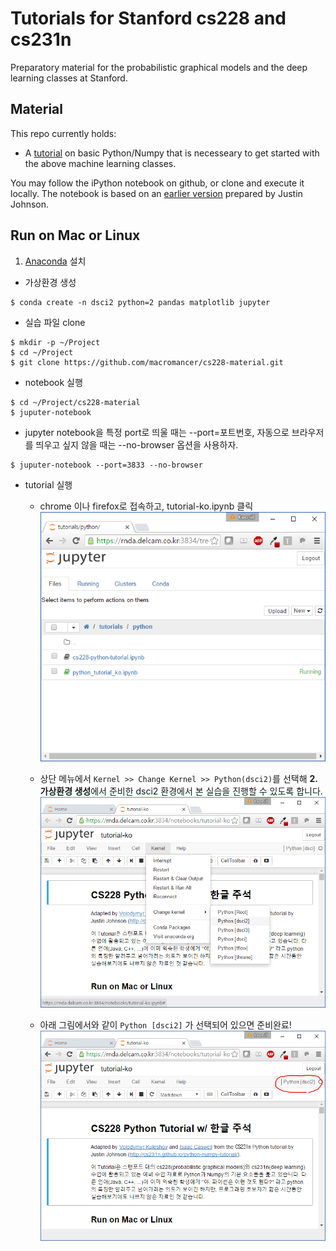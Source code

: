 # Tutorials for Stanford cs228 and cs231n

Preparatory material for the probabilistic graphical models and the deep learning classes at Stanford.

## Material

This repo currently holds:

* A [tutorial](https://github.com/kuleshov/cs228-material/blob/master/tutorials/python/cs228-python-tutorial.ipynb) on basic Python/Numpy that is necesseary to get started with the above machine learning classes.

You may follow the iPython notebook on github, or clone and execute it locally.
The notebook is based on an [earlier version](http://cs231n.github.io/python-numpy-tutorial/) prepared by Justin Johnson.


## Run on Mac or Linux

1. [Anaconda](https://www.continuum.io/downloads) 설치

-  가상환경 생성
```
$ conda create -n dsci2 python=2 pandas matplotlib jupyter
```

- 실습 파일 clone
```
$ mkdir -p ~/Project
$ cd ~/Project
$ git clone https://github.com/macromancer/cs228-material.git
```

- notebook 실행
```
$ cd ~/Project/cs228-material
$ juputer-notebook
```
  - jupyter notebook을 특정 port로 띄울 때는 --port=포트번호, 자동으로 브라우저를 띄우고 싶지 않을 때는 --no-browser 옵션을 사용하자.
```
$ juputer-notebook --port=3833 --no-browser
```

- tutorial 실행
  - chrome 이나 firefox로 접속하고, tutorial-ko.ipynb 클릭
  ![nb01](./imgs/nb01.png)


  - 상단 메뉴에서 `Kernel >> Change Kernel >> Python(dsci2)`를 선택해 **2. 가상환경 생성**에서 준비한 dsci2 환경에서 본 실습을 진행할 수 있도록 합니다.
  ![nb02](./imgs/nb02.png)
  
  
  - 아래 그림에서와 같이 `Python [dsci2]` 가 선택되어 있으면 준비완료!
  ![nb03](./imgs/nb03.png)
